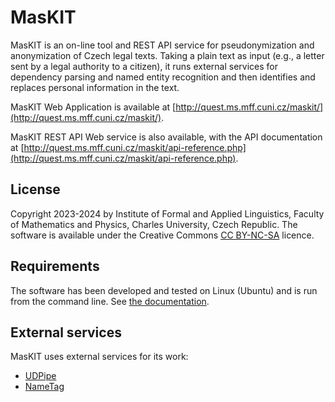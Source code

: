 # MasKIT

MasKIT is an on-line tool and REST API service for pseudonymization and anonymization of Czech legal texts.
Taking a plain text as input (e.g., a letter sent by a legal authority to a citizen),
it runs external services for dependency parsing and named entity recognition and then identifies and replaces personal information in the text.

MasKIT Web Application is available at [http://quest.ms.mff.cuni.cz/maskit/](http://quest.ms.mff.cuni.cz/maskit/).

MasKIT REST API Web service is also available, with the API documentation at [http://quest.ms.mff.cuni.cz/maskit/api-reference.php](http://quest.ms.mff.cuni.cz/maskit/api-reference.php).

## License

Copyright 2023-2024 by Institute of Formal and Applied Linguistics, Faculty of Mathematics and Physics, Charles University, Czech Republic. 
The software is available under the Creative Commons [CC BY-NC-SA](https://creativecommons.org/licenses/by-nc-sa/4.0/) licence.

## Requirements

The software has been developed and tested on Linux (Ubuntu) and is run from the command line.
See [the documentation](https://ufal.mff.cuni.cz/maskit/users-manual).

## External services

MasKIT uses external services for its work:

- [UDPipe](https://github.com/ufal/udpipe/)
- [NameTag](https://github.com/ufal/nametag/)
